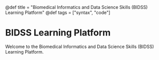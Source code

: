 @def title = "Biomedical Informatics and Data Science Skills (BIDSS) Learning Platform"
@def tags = ["syntax", "code"]

# BIDSS Learning Platform

Welcome to the Biomedical Informatics and Data Science Skills (BIDSS) Learning Platform.
